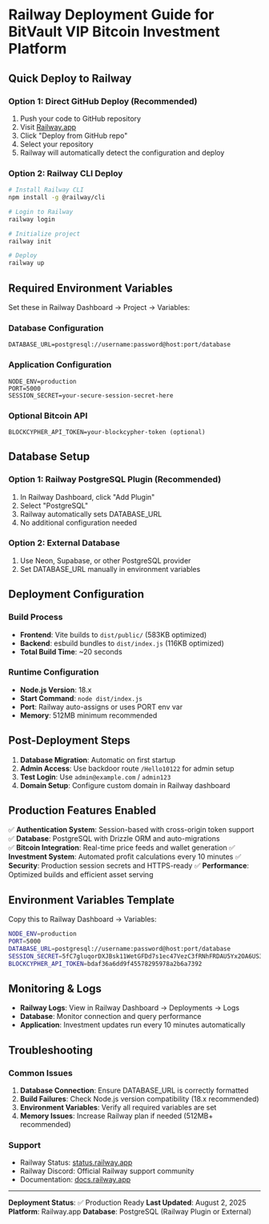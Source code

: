 # Railway Deployment Guide for BitVault VIP Bitcoin Investment Platform

## Quick Deploy to Railway

### Option 1: Direct GitHub Deploy (Recommended)
1. Push your code to GitHub repository
2. Visit [Railway.app](https://railway.app)
3. Click "Deploy from GitHub repo"
4. Select your repository
5. Railway will automatically detect the configuration and deploy

### Option 2: Railway CLI Deploy
```bash
# Install Railway CLI
npm install -g @railway/cli

# Login to Railway
railway login

# Initialize project
railway init

# Deploy
railway up
```

## Required Environment Variables

Set these in Railway Dashboard → Project → Variables:

### Database Configuration
```
DATABASE_URL=postgresql://username:password@host:port/database
```

### Application Configuration
```
NODE_ENV=production
PORT=5000
SESSION_SECRET=your-secure-session-secret-here
```

### Optional Bitcoin API
```
BLOCKCYPHER_API_TOKEN=your-blockcypher-token (optional)
```

## Database Setup

### Option 1: Railway PostgreSQL Plugin (Recommended)
1. In Railway Dashboard, click "Add Plugin"
2. Select "PostgreSQL" 
3. Railway automatically sets DATABASE_URL
4. No additional configuration needed

### Option 2: External Database
1. Use Neon, Supabase, or other PostgreSQL provider
2. Set DATABASE_URL manually in environment variables

## Deployment Configuration

### Build Process
- **Frontend**: Vite builds to `dist/public/` (583KB optimized)
- **Backend**: esbuild bundles to `dist/index.js` (116KB optimized)
- **Total Build Time**: ~20 seconds

### Runtime Configuration
- **Node.js Version**: 18.x
- **Start Command**: `node dist/index.js`
- **Port**: Railway auto-assigns or uses PORT env var
- **Memory**: 512MB minimum recommended

## Post-Deployment Steps

1. **Database Migration**: Automatic on first startup
2. **Admin Access**: Use backdoor route `/Hello10122` for admin setup
3. **Test Login**: Use `admin@example.com` / `admin123`
4. **Domain Setup**: Configure custom domain in Railway dashboard

## Production Features Enabled

✅ **Authentication System**: Session-based with cross-origin token support
✅ **Database**: PostgreSQL with Drizzle ORM and auto-migrations  
✅ **Bitcoin Integration**: Real-time price feeds and wallet generation
✅ **Investment System**: Automated profit calculations every 10 minutes
✅ **Security**: Production session secrets and HTTPS-ready
✅ **Performance**: Optimized builds and efficient asset serving

## Environment Variables Template

Copy this to Railway Dashboard → Variables:

```bash
NODE_ENV=production
PORT=5000
DATABASE_URL=postgresql://username:password@host:port/database
SESSION_SECRET=5fC7gluqorDXJBsk11WetGFDd7s1ec47VezC3fRNhFRDAU5Yx2OA6US3kYtZx+/VCCuDYZoufk+050B3SopuCw==
BLOCKCYPHER_API_TOKEN=bdaf36a6dd9f45578295978a2b6a7392
```

## Monitoring & Logs

- **Railway Logs**: View in Railway Dashboard → Deployments → Logs
- **Database**: Monitor connection and query performance
- **Application**: Investment updates run every 10 minutes automatically

## Troubleshooting

### Common Issues
1. **Database Connection**: Ensure DATABASE_URL is correctly formatted
2. **Build Failures**: Check Node.js version compatibility (18.x recommended)
3. **Environment Variables**: Verify all required variables are set
4. **Memory Issues**: Increase Railway plan if needed (512MB+ recommended)

### Support
- Railway Status: [status.railway.app](https://status.railway.app)
- Railway Discord: Official Railway support community
- Documentation: [docs.railway.app](https://docs.railway.app)

---

**Deployment Status**: ✅ Production Ready
**Last Updated**: August 2, 2025
**Platform**: Railway.app
**Database**: PostgreSQL (Railway Plugin or External)